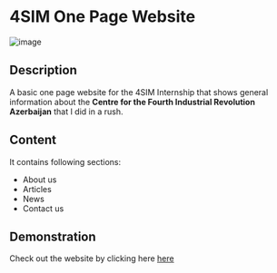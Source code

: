 # 4SIM One Page Website

![image](https://github.com/Agent-Ken/C4IR_website/assets/128805216/88bc0b8b-96a0-4628-99ec-3d9474addb99)

## Description
A basic one page website for the 4SIM Internship that shows general information about the **Centre for the Fourth Industrial Revolution Azerbaijan** that I did in a rush.

## Content
It contains following sections:
-  About us
-  Articles
-  News
-  Contact us

## Demonstration
Check out the website by clicking here [here](https://agent-ken.github.io/C4IR_website/)
